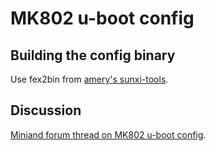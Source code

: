 MK802 u-boot config
===================

Building the config binary
--------------------------

Use fex2bin from [amery's sunxi-tools](https://github.com/amery/sunxi-tools).

Discussion
----------

[Miniand forum thread on MK802 u-boot config](https://www.miniand.com/forums/forums/2/topics/22).